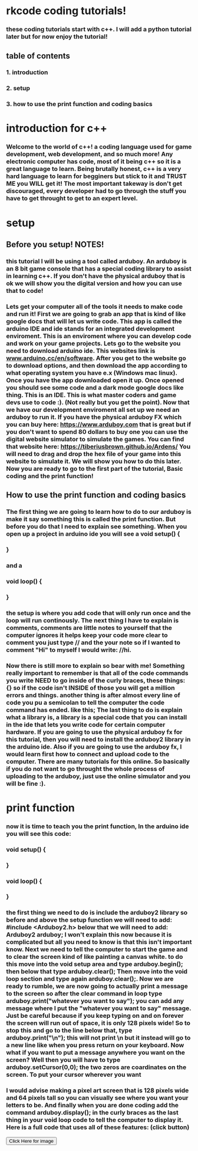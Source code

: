 # rkcode coding tutorials!
### these coding tutorials start with c++. I will add a python tutorial later but for now enjoy the tutorial!
## table of contents
### 1. introduction
### 2. setup
### 3. how to use the print function and coding basics
# introduction for c++
###  Welcome to the world of c++! a coding language used for game development, web development, and so much more! Any electronic computer has code, most of it being c++ so it is a great language to learn. Being brutally honest, c++ is a very hard language to learn for begginers but stick to it and TRUST ME you WILL get it! The most important takeway is don't get discouraged, every developer had to go through the stuff you have to get throught to get to an expert level. 
# setup 
## Before you setup! NOTES!
### this tutorial I will be using a tool called arduboy. An arduboy is an 8 bit game console that has a special coding library to assist in learning c++. If you don't have the physical arduboy that is ok we will show you the digital version and how you can use that to code! 
### Lets get your computer all of the tools it needs to make code and run it! First we are going to grab an app that is kind of like google docs that will let us write code. This app is called the arduino IDE and ide stands for an integrated development enviroment. This is an enviroment where you can develop code and work on your game projects. Lets go to the website you need to download arduino ide. This websites link is www.arduino.cc/en/software. After you get to the website go to download options, and then download the app according to what operating system you have e.x (Windows mac linux). Once you have the app downloaded open it up. Once opened you should see some code and a dark mode google docs like thing. This is an IDE. This is what master coders and game devs use to code :). (Not really but you get the point). Now that we have our development enviroment all set up we need an arduboy to run it. If you have the physical arduboy FX which you can buy here: https://www.arduboy.com that is great but if you don't want to spend 80 dollars to buy one you can use the digital website simulator to simulate the games. You can find that website here: https://tiberiusbrown.github.io/Ardens/ You will need to drag and drop the hex file of your game into this website to simulate it. We will show you how to do this later. Now you are ready to go to the first part of the tutorial, Basic coding and the print function!
## How to use the print function and coding basics
### The first thing we are going to learn how to do to our arduboy is make it say something this is called the print function. But before you do that I need to explain see something. When you open up a project in arduino ide you will see a void setup() {
### } 
### and a 
### void loop() {
### }
### the setup is where you add code that will only run once and the loop will run continously. The next thing I have to explain is comments, comments are little notes to yourself that the computer ignores it helps keep your code more clear to comment you just type // and the your note so if I wanted to comment "Hi" to myself I would write: //hi. 
### Now there is still more to explain so bear with me! Something really important to remember is that all of the code commands you write NEED to go inside of the curly braces, these things: {} so if the code isn't INSIDE of those you will get a million errors and things. another thing is after almost every line of code you pu a semicolan to tell the computer the code command has ended. like this; The last thing to do is explain what a library is, a library is a special code that you can install in the ide that lets you write code for certain computer hardware. If you are going to use the physical arduboy fx for this tutorial, then you will need to install the arduboy2 library in the arduino ide. Also if you are going to use the arduboy fx, I would learn first how to connect and upload code to the computer. There are many tutorials for this online. So basically if you do not want to go throught the whole process of uploading to the arduboy, just use the online simulator and you will be fine :). 
# print function
### now it is time to teach you the print function, In the arduino ide you will see this code: 

### void setup() {

### }

### void loop() {

### } 
### the first thing we need to do is include the arduboy2 library so before and above the setup function we will need to add: #include <Arduboy2.h> below that we will need to add: Arduboy2 arduboy; I won't explain this now because it is complicated but all you need to know is that this isn't important know. Next we need to tell the computer to start the game and to clear the screen kind of like painting a canvas white. to do this move into the void setup area and type arduboy.begin(); then below that type arduboy.clear(); Then move into the void loop section and type again arduboy.clear();. Now we are ready to rumble, we are now going to actually print a message to the screen so after the clear command in loop type arduboy.print("whatever you want to say"); you can add any message where I put the "whatever you want to say" message. Just be careful because if you keep typing on and on forever the screen will run out of space, it is only 128 pixels wide! So to stop this and go to the line below that, type arduboy.print("\n"); this will not print \n but it instead will go to a new line like when you press return on your keyboard. Now what if you want to put a message anywhere you want on the screen? Well then you will have to type arduboy.setCursor(0,0); the two zeros are coardinates on the screen. To put your cursor wherever you want 
### I would advise making a pixel art screen that is 128 pixels wide and 64 pixels tall so you can visually see where you want your letters to be. And finally when you are done coding add the command arduboy.display(); in the curly braces as the last thing in your void loop code to tell the computer to display it. Here is a full code that uses all of these features: (click button)
<html>
  <head>
    <title>Title of the document</title>
  </head>
  <body>
    <button onclick="window.location.href='https://w3docs.com';">
      Click Here for image 
    </button>
  </body>
</html>

